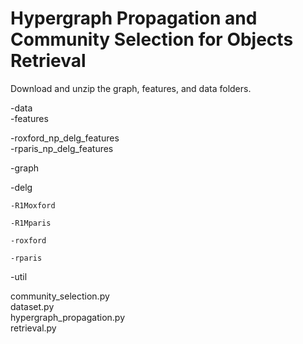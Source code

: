 # Hypergraph Propagation and Community Selection for Objects Retrieval

Download and unzip the graph, features, and data folders. 

-data  
-features  

  -roxford_np_delg_features  
  -rparis_np_delg_features 
  
-graph 

  -delg 
  
    -R1Moxford 
    
    -R1Mparis 
    
    -roxford 
    
    -rparis 
    
-util 

community_selection.py  
dataset.py  
hypergraph_propagation.py  
retrieval.py  
